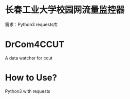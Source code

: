 # 长春工业大学校园网流量监控器
需求：Python3 requests库

# DrCom4CCUT
A data watcher for ccut

# How to Use?
Python3 with requests

